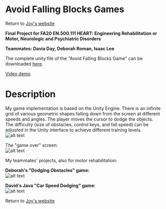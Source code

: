 # Avoid Falling Blocks Games

Return to [Joy's website](https://joyyeh2002.github.io/compsci.html)

**Final Project for FA20 EN.500.111 HEART: Engineering Rehabilitation or Motor, Neurologic and Psychiatric Disorders**

**Teammates: Davia Day, Deborah Roman, Isaac Lee**

The complete unity file of the "Avoid Falling Blocks Game" can be downloaded [here](https://drive.google.com/file/d/1lRa212qhWq2_JJGezhJLNYlgwzsdUuhc/view?usp=sharing).

[Video demo](https://youtu.be/RM0neAN5Zjo)

# Description

My game implementation is based on the Unity Engine. There is an infinite grid of various geometric shapes falling down from the screen at different speeds and angles. The player moves the cursor to dodge the objects. 
\
The difficulty (size of obstacles, control keys, and fall speed) can be adjusted in the Unity interface to achieve different training levels. 
\
![alt text](https://cdn.discordapp.com/attachments/918977316875558912/1007331423633543248/falling_blocks_game.PNG)

The "game over" screen:
\
![alt text](https://cdn.discordapp.com/attachments/918977316875558912/1007331424023625789/ggPNG.PNG)

My teammates' projects, also for motor rehabilitation: 

**Deborah's "Dodging Obstacles" game:**
\
![alt text](https://cdn.discordapp.com/attachments/918977316875558912/1007331423251873923/deborah_3.PNG)

**David's Java "Car Speed Dodging" game:**
\
![alt text](https://cdn.discordapp.com/attachments/918977316875558912/1007332327451525150/david_day.PNG)


Return to [Joy's website](https://joyyeh2002.github.io/compsci.html)
